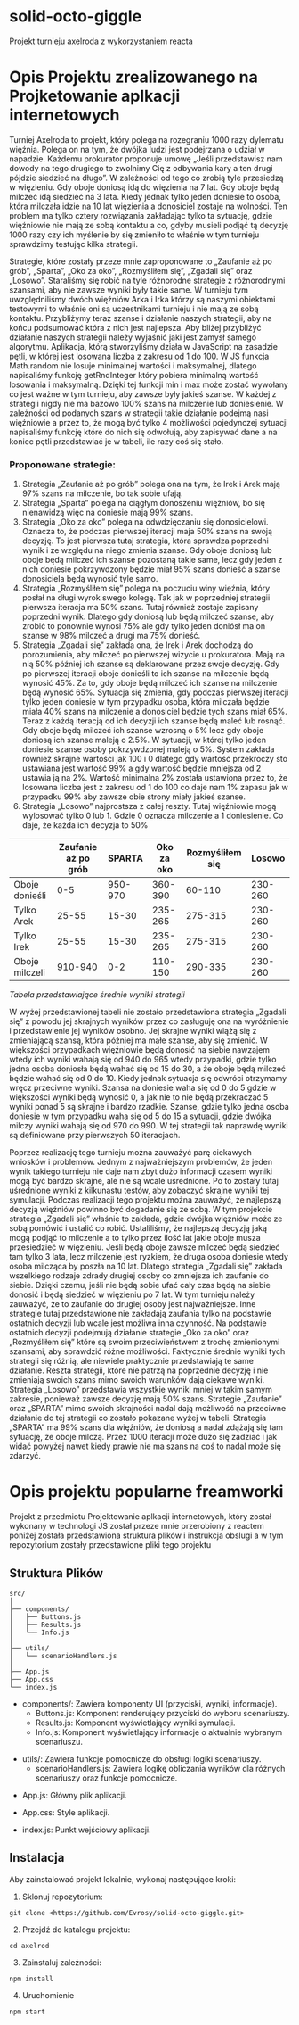 # solid-octo-giggle
Projekt turnieju axelroda z wykorzystaniem reacta 

# Opis Projektu zrealizowanego na Projketowanie aplkacji internetowych

Turniej Axelroda to projekt, który polega na rozegraniu 1000 razy dylematu więźnia. Polega on na tym, że dwójka ludzi jest podejrzana o udział w napadzie.  Każdemu prokurator proponuje umowę „Jeśli przedstawisz nam dowody na tego drugiego to zwolnimy Cię z odbywania kary a ten drugi pójdzie siedzieć na długo”. W zależności od tego co zrobią tyle przesiedzą w więzieniu. Gdy oboje doniosą idą do więzienia na 7 lat. Gdy oboje będą milczeć idą siedzieć na 3 lata.  Kiedy jednak tylko jeden doniesie to osoba, która milczała idzie na 10 lat więzienia a donosiciel zostaje na wolności. Ten problem ma tylko cztery rozwiązania zakładając tylko ta sytuację, gdzie więźniowie nie mają ze sobą kontaktu a co, gdyby musieli podjąć tą decyzję 1000 razy czy ich myślenie by się zmieniło to właśnie w tym turnieju sprawdzimy testując kilka strategii.

Strategie, które zostały przeze mnie zaproponowane to „Zaufanie aż po grób”, „Sparta”, „Oko za oko”, „Rozmyśliłem się”, „Zgadali się” oraz „Losowo”. Staraliśmy się robić na tyle różnorodne strategie z różnorodnymi szansami, aby nie zawsze wyniki były takie same. W turnieju tym uwzględniliśmy dwóch więźniów Arka i Irka którzy są naszymi obiektami testowymi to właśnie oni są uczestnikami turnieju i nie mają ze sobą kontaktu. Przybliżymy teraz szanse i działanie naszych strategii, aby na końcu podsumować która z nich jest najlepsza. Aby bliżej przybliżyć działanie naszych strategii należy wyjaśnić jaki jest zamysł samego algorytmu. Aplikacja, którą stworzyliśmy działa w JavaScript na zasadzie pętli, w której jest losowana liczba z zakresu od 1 do 100. W JS funkcja Math.random nie losuje minimalnej wartości i maksymalnej, dlatego napisaliśmy funkcję getRndInteger który pobiera minimalną wartość losowania i maksymalną. Dzięki tej funkcji min i max może zostać wywołany co jest ważne w tym turnieju, aby zawsze były jakieś szanse. W każdej z strategii nigdy nie ma bazowo 100% szans na milczenie lub doniesienie. W zależności od podanych szans w strategii takie działanie podejmą nasi więźniowie a przez to, że mogą być tylko 4 możliwości pojedynczej sytuacji napisaliśmy funkcję które do nich się odwołują, aby zapisywać dane a na koniec pętli przedstawiać je w tabeli, ile razy coś się stało. 
 
### Proponowane strategie:
1.	Strategia „Zaufanie aż po grób” polega ona na tym, że Irek i Arek mają 97% szans na milczenie, bo tak sobie ufają. 
2.	Strategia „Sparta” polega na ciągłym donoszeniu więźniów, bo się nienawidzą więc na doniesie mają 99% szans.
3.	Strategia „Oko za oko” polega na odwdzięczaniu się donosicielowi. Oznacza to, że podczas pierwszej iteracji maja 50% szans na swoją decyzję. To jest pierwsza tutaj strategia, która sprawdza poprzedni wynik i ze względu na niego zmienia szanse. Gdy oboje doniosą lub oboje będą milczeć ich szanse pozostaną takie same, lecz gdy jeden z nich doniesie pokrzywdzony będzie miał 95% szans donieść a szanse donosiciela będą wynosić tyle samo.   
4.	Strategia „Rozmyśliłem się” polega na poczuciu winy więźnia, który posłał na długi wyrok swego kolegę. Tak jak w poprzedniej strategii pierwsza iteracja ma 50% szans. Tutaj również zostaje zapisany poprzedni wynik. Dlatego gdy doniosą lub będą milczeć szanse, aby zrobić to ponownie wynosi 75% ale gdy tylko jeden doniósł ma on szanse w 98% milczeć a drugi ma 75% donieść.
5.	Strategia „Zgadali się” zakłada ona, że Irek i Arek dochodzą do porozumienia, aby milczeć po pierwszej wizycie u prokuratora. Mają na nią 50% później ich szanse są deklarowane przez swoje decyzję. Gdy po pierwszej iteracji oboje donieśli to ich szanse na milczenie będą wynosić 45%. Za to, gdy oboje będą milczeć ich szanse na milczenie będą wynosić 65%. Sytuacja się zmienia, gdy podczas pierwszej iteracji tylko jeden doniesie w tym przypadku osoba, która milczała będzie miała 40% szans na milczenie a donosiciel będzie tych szans miał 65%. Teraz z każdą iteracją od ich decyzji ich szanse będą maleć lub rosnąć. Gdy oboje będą milczeć ich szanse wzrosną o 5% lecz gdy oboje doniosą ich szanse maleją o 2.5%. W sytuacji, w której tylko jeden doniesie szanse osoby pokrzywdzonej maleją o 5%. System zakłada również skrajne wartości jak 100 i 0 dlatego gdy wartość przekroczy sto ustawiana jest wartość 99% a gdy wartość będzie mniejsza od 2 ustawia ją na 2%. Wartość minimalna 2% została ustawiona przez to, że losowana liczba jest z zakresu od 1 do 100 co daje nam 1% zapasu jak w przypadku 99% aby zawsze obie strony miały jakieś szanse.
6.	Strategia „Losowo” najprostsza z całej reszty. Tutaj więźniowie mogą wylosować tylko 0 lub 1. Gdzie 0 oznacza milczenie a 1 doniesienie. Co daje, że każda ich decyzja to 50%
   
| | Zaufanie aż po grób |	SPARTA	| Oko za oko |	Rozmyśliłem się |	Losowo |
| --- | --- | --- | --- | --- | --- |
| Oboje donieśli |	0-5 | 950-970	| 360-390 |	60-110 |	230-260 |
| Tylko Arek |	25-55 |	15-30 |	235-265 |	275-315 |	230-260 |
| Tylko Irek | 	25-55 |	15-30 |	235-265 |	275-315 |	230-260 |
| Oboje milczeli| 910-940 |	0-2 |	110-150 |	290-335 |	230-260 |

*Tabela przedstawiające średnie wyniki strategii*

W wyżej przedstawionej tabeli nie zostało przedstawiona strategia „Zgadali się” z powodu jej skrajnych wyników przez co zasługuję ona na wyróżnienie i przedstawienie jej wyników osobno. Jej skrajne wyniki wiążą się z zmieniającą szansą, która później ma małe szanse, aby się zmienić.  W większości przypadkach więźniowie będą donosić na siebie nawzajem wtedy ich wyniki wahają się od 940 do 965 wtedy przypadki, gdzie tylko jedna osoba doniosła będą wahać się od 15 do 30, a że oboje będą milczeć będzie wahać się od 0 do 10. Kiedy jednak sytuacja się odwróci otrzymamy wręcz przeciwne wyniki. Szansa na doniesie waha się od 0 do 5 gdzie w większości wyniki będą wynosić 0, a jak nie to nie będą przekraczać 5 wyniki ponad 5 są skrajne i bardzo rzadkie. Szanse, gdzie tylko jedna osoba doniesie w tym przypadku waha się od 5 do 15 a sytuacji, gdzie dwójka milczy wyniki wahają się od 970 do 990. W tej strategii tak naprawdę wyniki są definiowane przy pierwszych 50 iteracjach. 

Poprzez realizację tego turnieju można zauważyć parę ciekawych wniosków i problemów. Jednym z najważniejszym problemów, że jeden wynik takiego turnieju nie daje nam zbyt dużo informacji czasem wyniki mogą być bardzo skrajne, ale nie są wcale uśrednione. Po to zostały tutaj uśrednione wyniki z kilkunastu testów, aby zobaczyć skrajne wyniki tej symulacji. Podczas realizacji tego projektu można zauważyć, że najlepszą decyzją więźniów powinno być dogadanie się ze sobą. W tym projekcie strategia „Zgadali się” właśnie to zakłada, gdzie dwójka więźniów może ze sobą pomówić i ustalić co robić. Ustaliliśmy, że najlepszą decyzją jaką mogą podjąć to milczenie a to tylko przez ilość lat jakie oboje musza przesiedzieć w więzieniu. Jeśli będą oboje zawsze milczeć będą siedzieć tam tylko 3 lata, lecz milczenie jest ryzkiem, że druga osoba doniesie wtedy osoba milcząca by poszła na 10 lat. Dlatego strategia „Zgadali się” zakłada wszelkiego rodzaje zdrady drugiej osoby co zmniejsza ich zaufanie do siebie. Dzięki czemu, jeśli nie będą sobie ufać cały czas będą na siebie donosić i będą siedzieć w więzieniu po 7 lat.  W tym turnieju należy zauważyć, że to zaufanie do drugiej osoby jest najważniejsze. Inne strategie tutaj przedstawione nie zakładają zaufania tylko na podstawie ostatnich decyzji lub wcale jest możliwa inna czynność. Na podstawie ostatnich decyzji podejmują działanie strategie „Oko za oko” oraz „Rozmyśliłem się” które są swoim przeciwieństwem z trochę zmienionymi szansami, aby sprawdzić różne możliwości. Faktycznie średnie wyniki tych strategii się różnią, ale niewiele praktycznie przedstawiają te same działanie. Reszta strategii, które nie patrzą na poprzednie decyzję i nie zmieniają swoich szans mimo swoich warunków dają ciekawe wyniki.  Strategia „Losowo” przedstawia wszystkie wyniki mniej w takim samym zakresie, ponieważ zawsze decyzję mają 50% szans. Strategie „Zaufanie” oraz „SPARTA” mimo swoich skrajności nadal dają możliwość na przeciwne działanie do tej strategii co zostało pokazane wyżej w tabeli. Strategia „SPARTA” ma 99% szans dla więźniów, że doniosą a nadal zdążają się tam sytuację, że oboje milczą. Przez 1000 iteracji może dużo się zadziać i jak widać powyżej nawet kiedy prawie nie ma szans na coś to nadal może się zdarzyć.

# Opis projektu popularne freamworki
Projekt z przedmiotu Projektowanie aplkacji internetowych, który został wykonany w technologi JS został przeze mnie przerobiony z reactem poniżej została przedstawiona struktura plików i instrukcja obslugi a w tym repozytorium zostały przedstawione pliki tego projektu

## Struktura Plików
```
src/
│
├── components/
│   ├── Buttons.js
│   ├── Results.js
│   └── Info.js
│
├── utils/
│   └── scenarioHandlers.js
│
├── App.js
├── App.css
└── index.js
```

- components/: Zawiera komponenty UI (przyciski, wyniki, informacje).
  - Buttons.js: Komponent renderujący przyciski do wyboru scenariuszy.
  - Results.js: Komponent wyświetlający wyniki symulacji.
  - Info.js: Komponent wyświetlający informacje o aktualnie wybranym scenariuszu.
* utils/: Zawiera funkcje pomocnicze do obsługi logiki scenariuszy.
   - scenarioHandlers.js: Zawiera logikę obliczania wyników dla różnych scenariuszy oraz funkcje pomocnicze.
+ App.js: Główny plik aplikacji.
- App.css: Style aplikacji.
* index.js: Punkt wejściowy aplikacji.

## Instalacja
Aby zainstalować projekt lokalnie, wykonaj następujące kroki:

1. Sklonuj repozytorium:
```
git clone <https://github.com/Evrosy/solid-octo-giggle.git>
```
2. Przejdź do katalogu projektu:

```
cd axelrod
```
 3. Zainstaluj zależności:

```
npm install
```
 4. Uruchomienie
```
npm start
```

